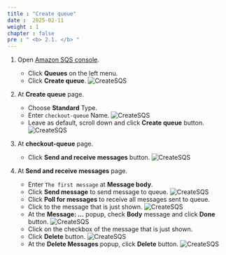 ```yaml
---
title : "Create queue"
date :  2025-02-11
weight : 1
chapter : false
pre : " <b> 2.1. </b> "
---
```

1. Open [Amazon SQS console](https://us-east-1.console.aws.amazon.com/sqs/v2/home?region=us-east-1#/homepage).
    - Click **Queues** on the left menu.
    - Click **Create queue**.
      ![CreateSQS](/images/temp/1/9.png?width=90pc)

2. At **Create queue** page.
    - Choose **Standard** Type.
    - Enter ``checkout-queue`` Name.
      ![CreateSQS](/images/temp/1/10.png?width=90pc)
    - Leave as default, scroll down and click **Create queue** button.
      ![CreateSQS](/images/temp/1/11.png?width=90pc)

3. At **checkout-queue** page.
    - Click **Send and receive messages** button.
      ![CreateSQS](/images/temp/1/12.png?width=90pc)

4. At **Send and receive messages** page.
    - Enter ``The first message`` at **Message body**.
    - Click **Send message** to send message to queue.
      ![CreateSQS](/images/temp/1/13.png?width=90pc)
    - Click **Poll for messages** to receive all messages sent to queue.
    - Click to the message that is just shown.
      ![CreateSQS](/images/temp/1/14.png?width=90pc)
    - At the **Message: ...** popup, check **Body** message and click **Done** button.
      ![CreateSQS](/images/temp/1/15.png?width=90pc)
    - Click on the checkbox of the message that is just shown.
    - Click **Delete** button.
      ![CreateSQS](/images/temp/1/16.png?width=90pc)
    - At the **Delete Messages** popup, click **Delete** button.
      ![CreateSQS](/images/temp/1/17.png?width=90pc)
